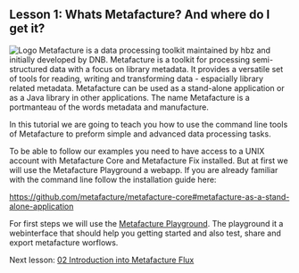 ## Lesson 1: Whats Metafacture? And where do I get it?

![Logo](https://metafacture.org/img/metafacture.png)
Metafacture is a data processing toolkit maintained by hbz and initially developed by DNB. 
Metafacture is a toolkit for processing semi-structured data with a focus on library metadata. 
It provides a versatile set of tools for reading, writing and transforming data - espacially library related metadata. 
Metafacture can be used as a stand-alone application or as a Java library in other applications.
The name Metafacture is a portmanteau of the words metadata and manufacture.

In this tutorial we are going to teach you how to use the command line tools of Metafacture to preform simple and advanced data processing tasks.

To be able to follow our examples you need to have access to a UNIX account with Metafacture Core and Metafacture Fix installed.
But at first we will use the Metafacture Playground a webapp.
If you are already familiar with the command line follow the installation guide here:

https://github.com/metafacture/metafacture-core#metafacture-as-a-stand-alone-application

For first steps we will use the [Metafacture Playground](https://metafacture.org/playground/). The playground it a webinterface that should help you getting started and also test, share and export metafacture worflows.


Next lesson: [02 Introduction into Metafacture Flux](./02_Introduction_into_Metafacture-Flux.md)
